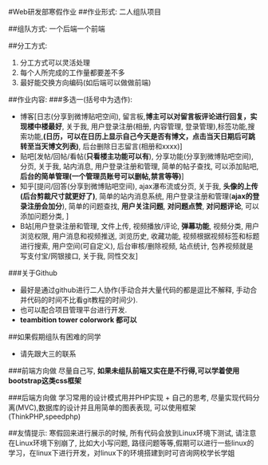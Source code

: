 #Web研发部寒假作业
##作业形式:
二人组队项目

##组队方式:
一个后端一个前端

##分工方式:
1. 分工方式可以灵活处理
2. 每个人所完成的工作量都要差不多
3. 最好能交换方向编码(如后端可以做做前端)

##作业内容:
###多选一(括号中为选作):
- 博客[日志(分享到微博贴吧空间), 留言板,**博主可以对留言板评论进行回复，实现楼中楼最好**, 关于我, 用户登录注册(相册, 内容管理, 登录管理),标签功能,搜索功能,**(日历，可以在日历上显示自己今天是否有博文，点击当天日期后可跳转至当天博文列表)**, 后台删除日志留言(相册和xxxx)]
- 贴吧[发帖/回帖/看帖(**只看楼主功能可以有**), 分享功能(分享到微博贴吧空间), 分页, 关于我, 站内消息, 用户登录注册和管理, 简单的帖子查找, 可以添加贴吧, **后台的简单管理(一个管理员账号可以删帖,禁言等等)**]
- 知乎[提问/回答(分享到微博贴吧空间), ajax瀑布流或分页, 关于我, **头像的上传(后台剪裁尺寸就更好了)**, 简单的站内消息系统, 用户登录注册和管理(**ajax的登录注册会加分**), 简单的问题查找, **用户关注问题**, **对问题点赞**, **对问题评论**, 可以添加问题分类,  ]
- B站[用户登录注册和管理, 文件上传, 视频播放/评论, **弹幕功能**, 视频分类, 用户浏览权限, 用户消息和视频推送, 浏览历史, 收藏功能,  视频根据视频标签和标题进行搜索, 用户空间(可自定义), 后台审核/删除视频, 站点统计, 包养视频就是写支付宝/网银接口, 关于我, 同性交友]

###关于Github
- 最好是通过github进行二人协作(手动合并大量代码的都是逗比不解释, 手动合并代码的时间不比看git教程的时间少).
- 也可以配合项目管理平台进行开发.
- **teambition tower colorwork 都可以**


##如果假期组队有困难的同学
- 请先跟大三的联系

###前端方向做
  尽量自己写, **如果未组队前端又实在是不行得,可以学着使用bootstrap这类css框架**

###后端方向做
学习常用的设计模式用并PHP实现 + 自己的思考, 尽量实现代码分离(MVC),数据库的设计并且用简单的图表表现, 可以使用框架(ThinkPHP,speedphp)

##友情提示:
寒假回来进行展示的时候, 所有代码会放到Linux环境下测试, 请注意在Linux环境下别崩了, 比如大小写问题, 路径问题等等,假期可以进行一些linux的学习，在linux下进行开发，对linux下的环境搭建到时可咨询网校学长学姐
